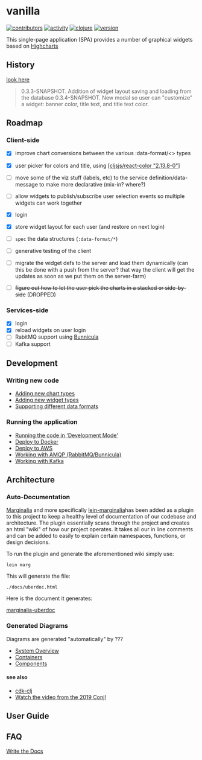 # vanilla

[![contributors](https://img.shields.io/github/contributors/cawasser/vanilla)](https://github.com/cawasser/vanilla/graphs/contributors)
[![activity](https://img.shields.io/github/commit-activity/m/cawasser/vanilla)](https://github.com/cawasser/vanilla/pulse)
[![clojure](https://img.shields.io/badge/made%20with-Clojure-blue.svg?logo=clojure)](https://clojure.org/)
[![version](https://img.shields.io/github/v/tag/cawasser/vanilla)](https://github.com/cawasser/vanilla/tags)


This single-page application (SPA) provides a number of graphical widgets based on [Highcharts](https://highcharts.com)

## History

[look here](docs/history.md)

> 0.3.3-SNAPSHOT. Addition of widget layout saving and loading from the database
> 0.3.4-SNAPSHOT. New modal so user can "customize" a widget: banner color, title text, and title text color.

## Roadmap

### Client-side

- [x] improve chart conversions between the various :data-format/\<\> types
- [x] user picker for colors and title, using [\[cljsjs/react-color "2.13.8-0"\]](http://casesandberg.github.io/react-color/)
- [ ] move some of the viz stuff (labels, etc) to the service definition/data-message to make more declarative (mix-in? where?)
- [ ] allow widgets to publish/subscribe user selection events so multiple widgets can work together
- [x] login
- [x] store widget layout for each user (and restore on next login)
- [ ] `spec` the data structures (`:data-format/*`)
- [ ] generative testing of the client
- [ ] migrate the widget defs to the server and load them dynamically (can this be done with a push from the server? that way the client will get the updates as soon as we put them on the server-farm)

- [ ] ~~figure out how to let the user pick the charts in a stacked or side-by-side~~ (DROPPED)


### Services-side
- [x] login
- [x] reload widgets on user login
- [ ] RabitMQ support using [Bunnicula](https://github.com/nomnom-insights/nomnom.bunnicula)
- [ ] Kafka support

## Development

### Writing new code

- [Adding new chart types](docs/adding-new-chart-types.md)
- [Adding new widget types](docs/adding-new-widget-types.md)
- [Supporting different data formats](docs/managing-data-formats.md)

### Running the application

- [Running the code in 'Development Mode'](docs/development-mode.md)
- [Deploy to Docker](docs/deploy-to-docker.md)
- [Deploy to AWS](docs/deploy-to-aws.md)
- [Working with AMQP (RabbitMQ/Bunnicula)]()
- [Working with Kafka]()

## Architecture

### Auto-Documentation
[Marginalia](https://github.com/gdeer81/marginalia) and more specifically [lein-marginalia](https://github.com/gdeer81/lein-marginalia)has been added as a plugin to this project to keep a healthy level of documentation of our codebase and architecture. The plugin essentially scans through the project and creates an html "wiki" of how our project operates. It takes all our in line comments and can be added to easily to explain certain namespaces, functions, or design decisions.

To run the plugin and generate the aforementioned wiki simply use:

```
lein marg
```

This will generate the file:

```
./docs/uberdoc.html
```

Here is the document it generates:

[marginalia-uberdoc](./docs/uberdoc.html)


### Generated Diagrams

Diagrams are generated "automatically" by ???

- [System Overview](diagrams/basicSysContx.png)
- [Containers](diagrams/basicContainer.png)
- [Components](diagrams/basicComponent.png)




#### see also
- [cdk-clj](https://www.youtube.com/watch?v=TbDmupZyuXk)
- [Watch the video from the 2019 Conj!](https://github.com/StediInc/cdk-clj)


## User Guide


## FAQ


[Write the Docs](https://www.writethedocs.org)
